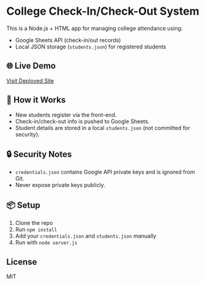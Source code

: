﻿# College Check-In/Check-Out System

This is a Node.js + HTML app for managing college attendance using:
- Google Sheets API (check-in/out records)
- Local JSON storage (`students.json`) for registered students

## 🌐 Live Demo
[Visit Deployed Site](https://college-entry-system.onrender.com)


## 🚀 How it Works
- New students register via the front-end.
- Check-in/check-out info is pushed to Google Sheets.
- Student details are stored in a local `students.json` (not committed for security).

## 🔒 Security Notes
- `credentials.json` contains Google API private keys and is ignored from Git.
- Never expose private keys publicly.

## 📦 Setup
1. Clone the repo
2. Run `npm install`
3. Add your `credentials.json` and `students.json` manually
4. Run with `node server.js`

## License
MIT
